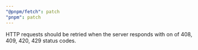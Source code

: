 ```yaml
---
"@pnpm/fetch": patch
"pnpm": patch
---
```


HTTP requests should be retried when the server responds with on of 408, 409, 420, 429 status codes.
